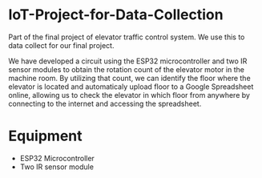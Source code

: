 # IoT-Project-for-Data-Collection

Part of the final project of elevator traffic control system. We use this to data collect for our final project.

We have developed a circuit using the ESP32 microcontroller and two IR sensor modules to obtain the rotation count of the elevator motor in the machine room.
By utilizing that count, we can identify the floor where the elevator is located and automaticaly  upload floor to a Google Spreadsheet online, allowing us to check the elevator in which floor from anywhere by connecting to the internet and accessing the spreadsheet.

# Equipment

- ESP32 Microcontroller
- Two IR sensor module
